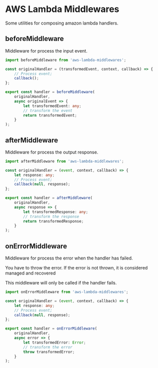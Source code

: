 # AWS Lambda Middlewares

Some utilities for composing amazon lambda handlers.

## beforeMiddleware
Middleware for process the input event.

```typescript
import beforeMiddleware from 'aws-lambda-middlewares';

const originalHandler = (transformedEvent, context, callback) => {
    // Process event;
    callback();
};

export const handler = beforeMiddleware(
    originalHandler,
    async originalEvent => {
        let transformedEvent: any;
        // transform the event
        return transformedEvent;
    }
);
```

## afterMiddleware
Middleware for process the output response.
```typescript
import afterMiddleware from 'aws-lambda-middlewares';

const originalHandler = (event, context, callback) => {
    let response: any;
    // Process event;
    callback(null, response);
};

export const handler = afterMiddleware(
    originalHandler,
    async response => {
        let transformedResponse: any;
        // transform the response
        return transformedResponse;
    }
);
```

## onErrorMiddleware
Middleware for process the error when the handler has failed.

You have to throw the error. If the error is not thrown, it is considered managed and recovered

This middleware will only be called if the handler fails.

```typescript
import onErrorMiddleware from 'aws-lambda-middlewares';

const originalHandler = (event, context, callback) => {
    let response: any;
    // Process event;
    callback(null, response);
};

export const handler = onErrorMiddleware(
    originalHandler,
    async error => {
        let transformedError: Error;
        // transform the error
        throw transformedError;
    }
);
```